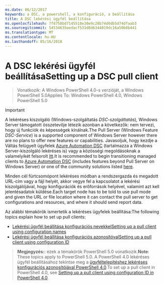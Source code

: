 ```yaml
---
ms.date: 06/12/2017
keywords: a DSC, a powershell, a konfiguráció, a beállítása
title: A DSC lekérési ügyfél beállítása
ms.openlocfilehash: 7f8758bd7145518e30e9c28b74d0db5d74dfaab3
ms.sourcegitcommit: 54534635eedacf531d8d6344019dc16a50b8b441
ms.translationtype: MT
ms.contentlocale: hu-HU
ms.lasthandoff: 05/16/2018
---
```

# <a name="setting-up-a-dsc-pull-client"></a><span data-ttu-id="c779c-103">A DSC lekérési ügyfél beállítása</span><span class="sxs-lookup"><span data-stu-id="c779c-103">Setting up a DSC pull client</span></span>

> <span data-ttu-id="c779c-104">Vonatkozik: A Windows PowerShell 4.0-s verzióját, a Windows PowerShell 5.0</span><span class="sxs-lookup"><span data-stu-id="c779c-104">Applies To: Windows PowerShell 4.0, Windows PowerShell 5.0</span></span>

> [!IMPORTANT]
> <span data-ttu-id="c779c-105">A lekéréses kiszolgáló (Windows-szolgáltatás *DSC-szolgáltatás*), Windows Server támogatott összetevője létezik azonban a következők: nem tervezi, hogy új funkciók és képességek kínálnak.</span><span class="sxs-lookup"><span data-stu-id="c779c-105">The Pull Server (Windows Feature *DSC-Service*) is a supported component of Windows Server however there are no plans to offer new features or capabilities.</span></span> <span data-ttu-id="c779c-106">Javasoljuk, hogy kezdje a Váltás felügyelt ügyfelek [Azure Automation DSC](/azure/automation/automation-dsc-getting-started) (tartalmazza a Windows Server-kiszolgáló lekéréses is) vagy a közösségi megoldásoknak a valamelyikét felsorolt [Itt](pullserver.md#community-solutions-for-pull-service).</span><span class="sxs-lookup"><span data-stu-id="c779c-106">It is recommended to begin transitioning managed clients to [Azure Automation DSC](/azure/automation/automation-dsc-getting-started) (includes features beyond Pull Server on Windows Server) or one of the community solutions listed [here](pullserver.md#community-solutions-for-pull-service).</span></span>

<span data-ttu-id="c779c-107">Minden cél fürtcsomópont lekéréses módban a rendszergazda és megadott URL-cím vagy a fájl helyét, akkor vegye fel a kapcsolatot a lekérési kiszolgálójával, hogy konfigurációk és erőforrások helyével, valamint azt kell jelentésadatok küldése.</span><span class="sxs-lookup"><span data-stu-id="c779c-107">Each target node has to be told to use pull mode and given the URL or file location where it can contact the pull server to get configurations and resources, and where it should send report data.</span></span>

<span data-ttu-id="c779c-108">Az alábbi témakörök ismertetik a lekéréses ügyfelek beállítása:</span><span class="sxs-lookup"><span data-stu-id="c779c-108">The following topics explain how to set up pull clients:</span></span>

* [<span data-ttu-id="c779c-109">Lekérési ügyfél beállítása konfigurációs nevekkel</span><span class="sxs-lookup"><span data-stu-id="c779c-109">Setting up a pull client using configuration names</span></span>](pullClientConfigNames.md)
* [<span data-ttu-id="c779c-110">Lekérési ügyfél beállítása konfigurációs azonosítóval</span><span class="sxs-lookup"><span data-stu-id="c779c-110">Setting up a pull client using configuration ID</span></span>](pullClientConfigID.md)

> <span data-ttu-id="c779c-111">**Megjegyzés:**: ezek a témakörök PowerShell 5.0 vonatkozik.</span><span class="sxs-lookup"><span data-stu-id="c779c-111">**Note**: These topics apply to PowerShell 5.0.</span></span> <span data-ttu-id="c779c-112">A PowerShell 4.0 lekéréses ügyfél beállításához tekintse meg a [ügyféltelepítéshez lekéréses konfigurációs azonosítójával PowerShell 4.0](pullClientConfigID4.md).</span><span class="sxs-lookup"><span data-stu-id="c779c-112">To set up a pull client in PowerShell 4.0, see [Setting up a pull client using configuration ID in PowerShell 4.0](pullClientConfigID4.md).</span></span>